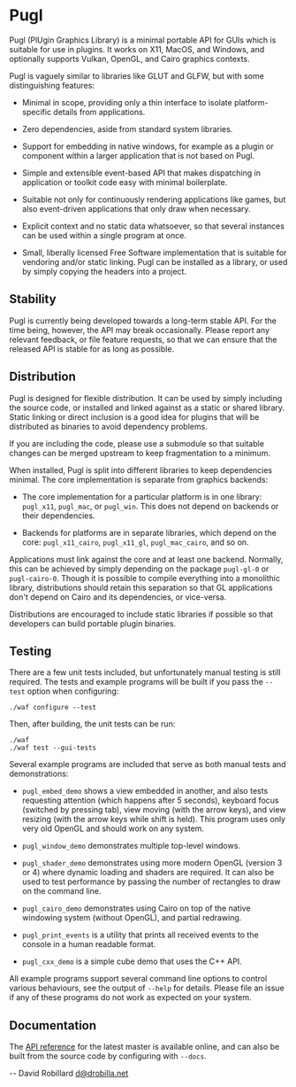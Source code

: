 Pugl
====

Pugl (PlUgin Graphics Library) is a minimal portable API for GUIs which is
suitable for use in plugins.  It works on X11, MacOS, and Windows, and
optionally supports Vulkan, OpenGL, and Cairo graphics contexts.

Pugl is vaguely similar to libraries like GLUT and GLFW, but with some
distinguishing features:

 * Minimal in scope, providing only a thin interface to isolate
   platform-specific details from applications.

 * Zero dependencies, aside from standard system libraries.

 * Support for embedding in native windows, for example as a plugin or
   component within a larger application that is not based on Pugl.

 * Simple and extensible event-based API that makes dispatching in application
   or toolkit code easy with minimal boilerplate.

 * Suitable not only for continuously rendering applications like games, but
   also event-driven applications that only draw when necessary.

 * Explicit context and no static data whatsoever, so that several instances
   can be used within a single program at once.

 * Small, liberally licensed Free Software implementation that is suitable for
   vendoring and/or static linking.  Pugl can be installed as a library, or
   used by simply copying the headers into a project.

Stability
---------

Pugl is currently being developed towards a long-term stable API.  For the time
being, however, the API may break occasionally.  Please report any relevant
feedback, or file feature requests, so that we can ensure that the released API
is stable for as long as possible.

Distribution
------------

Pugl is designed for flexible distribution.  It can be used by simply including
the source code, or installed and linked against as a static or shared library.
Static linking or direct inclusion is a good idea for plugins that will be
distributed as binaries to avoid dependency problems.

If you are including the code, please use a submodule so that suitable changes
can be merged upstream to keep fragmentation to a minimum.

When installed, Pugl is split into different libraries to keep dependencies
minimal.  The core implementation is separate from graphics backends:

 * The core implementation for a particular platform is in one library:
   `pugl_x11`, `pugl_mac`, or `pugl_win`.  This does not depend on backends or
   their dependencies.

 * Backends for platforms are in separate libraries, which depend on the core:
   `pugl_x11_cairo`, `pugl_x11_gl`, `pugl_mac_cairo`, and so on.

Applications must link against the core and at least one backend.  Normally,
this can be achieved by simply depending on the package `pugl-gl-0` or
`pugl-cairo-0`.  Though it is possible to compile everything into a monolithic
library, distributions should retain this separation so that GL applications
don't depend on Cairo and its dependencies, or vice-versa.

Distributions are encouraged to include static libraries if possible so that
developers can build portable plugin binaries.

Testing
-------

There are a few unit tests included, but unfortunately manual testing is still
required.  The tests and example programs will be built if you pass the
`--test` option when configuring:

    ./waf configure --test

Then, after building, the unit tests can be run:

    ./waf
    ./waf test --gui-tests

Several example programs are included that serve as both manual tests and
demonstrations:

 * `pugl_embed_demo` shows a view embedded in another, and also tests
   requesting attention (which happens after 5 seconds), keyboard focus
   (switched by pressing tab), view moving (with the arrow keys), and view
   resizing (with the arrow keys while shift is held).  This program uses only
   very old OpenGL and should work on any system.

 * `pugl_window_demo` demonstrates multiple top-level windows.

 * `pugl_shader_demo` demonstrates using more modern OpenGL (version 3 or 4)
   where dynamic loading and shaders are required.  It can also be used to test
   performance by passing the number of rectangles to draw on the command line.

 * `pugl_cairo_demo` demonstrates using Cairo on top of the native windowing
   system (without OpenGL), and partial redrawing.

 * `pugl_print_events` is a utility that prints all received events to the
   console in a human readable format.

 * `pugl_cxx_demo` is a simple cube demo that uses the C++ API.

All example programs support several command line options to control various
behaviours, see the output of `--help` for details.  Please file an issue if
any of these programs do not work as expected on your system.

Documentation
-------------

The [API reference](https://lv2.gitlab.io/pugl/) for the latest master is
available online, and can also be built from the source code by configuring
with `--docs`.

 -- David Robillard <d@drobilla.net>
